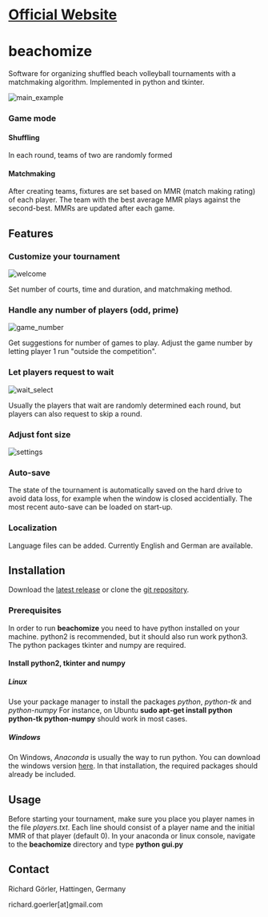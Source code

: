 [Official Website](http://beachomize.de)
========================================
beachomize
==========
Software for organizing shuffled beach volleyball tournaments with a matchmaking algorithm. Implemented in python and tkinter.

![main_example](http://beachomize.de/image/main_example.png)

### Game mode
#### Shuffling
In each round, teams of two are randomly formed
#### Matchmaking
After creating teams, fixtures are set based on MMR (match making rating) of each player. The team with the best average MMR plays against the second-best. MMRs are updated after each game.

Features
--------
### Customize your tournament
![welcome](http://beachomize.de/image/welcome.png)

Set number of courts, time and duration, and matchmaking method.
### Handle any number of players (odd, prime)
![game_number](http://beachomize.de/image/game_number.png)

Get suggestions for number of games to play. Adjust the game number by letting player 1 run "outside the competition".
### Let players request to wait
![wait_select](http://beachomize.de/image/wait_select.png)

Usually the players that wait are randomly determined each round, but players can also request to skip a round.
### Adjust font size
![settings](http://beachomize.de/image/settings.png)
### Auto-save
The state of the tournament is automatically saved on the hard drive to avoid data loss, for example when the window is closed accidentially. The most recent auto-save can be loaded on start-up.
### Localization
Language files can be added. Currently English and German are available.

Installation
------------
Download the [latest release](https://github.com/RichardGoerler/beachomize/releases) or clone the [git repository](https://github.com/RichardGoerler/beachomize).
### Prerequisites
In order to run **beachomize** you need to have python installed on your machine. python2 is recommended, but it should also run work python3. The python packages tkinter and numpy are required.
#### Install python2, tkinter and numpy
##### Linux
Use your package manager to install the packages *python*, *python-tk* and *python-numpy*
For instance, on Ubuntu **sudo apt-get install python python-tk python-numpy** should work in most cases.
##### Windows
On Windows, *Anaconda* is usually the way to run python. You can download the windows version [here](https://www.continuum.io/downloads#windows). In that installation, the required packages should already be included.

Usage
-----
Before starting your tournament, make sure you place you player names in the file *players.txt*. Each line should consist of a player name and the initial MMR of that player (default 0).
In your anaconda or linux console, navigate to the **beachomize** directory and type **python gui&#46;py**

Contact
-------
Richard Görler, Hattingen, Germany

richard.goerler[at]gmail&#46;com
